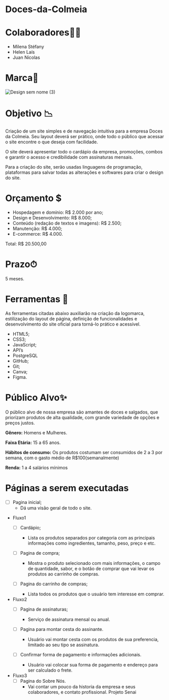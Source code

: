 # Doces-da-Colmeia


# Colaboradores🙍‍♀️

- Milena Stéfany
- Helen Laís
- Juan Nícolas

# Marca📍

![Design sem nome (3)](https://github.com/user-attachments/assets/1eec3d83-5c39-422f-99e9-31614005b94c)


# Objetivo 📉

Criação de um site simples e de navegação intuitiva para a empresa Doces da Colmeia. Seu layout deverá ser prático, onde todo o público que acessar o site encontre o que deseja com facilidade.  

 O site deverá apresentar todo o cardápio da empresa, promoções, combos e garantir o acesso e credibilidade com assinaturas mensais. 

Para a criação do site, serão usadas linguagens de programação, plataformas para salvar todas as alterações e softwares para criar o design do site. 

# Orçamento $

- Hospedagem e domínio: R$ 2.000 por ano;
- Design e Desenvolvimento: R$ 8.000;
- Conteúdo (redação de textos e imagens): R$ 2.500;
- Manutenção: R$ 4.000;
- E-commerce: R$ 4.000.

Total: R$ 20.500,00

# Prazo⏱

5 meses.

# Ferramentas 📌

As ferramentas citadas abaixo auxiliarão na criação da logomarca, estilização do layout de página, definição de funcionalidades e desenvolvimento do site oficial para torná-lo prático e acessível.

- HTML5;
- CSS3;
- JavaScript;
- API’s
- PostgreSQL
- GitHub;
- Git;
- Canva;
- Figma.

# Público Alvo✨

O público alvo de nossa empresa são amantes de doces e salgados, que priorizam produtos de alta qualidade, com grande variedade de opções e preços justos. 

**Gênero:** Homens e Mulheres.

**Faixa Etária:** 15 a 65 anos. 

**Hábitos de consumo:** Os produtos costumam ser consumidos de 2 a 3 por semana, com o gasto médio de R$100(semanalmente)

**Renda:** 1 a 4 salários mínimos

# Páginas a serem executadas

- [ ]  Pagina inicial;
    - Dá uma visão geral de todo o site.

- Fluxo1
    - [ ]  Cardápio;
        - Lista os produtos separados por categoria com as principais informações como ingredientes, tamanho, peso, preço e etc.
        
    - [ ]  Pagina de compra;
        - Mostra o produto selecionado com mais informações, o campo de quantidade, sabor, e o botão de comprar que vai levar os produtos ao carrinho de compras.
        
    - [ ]  Pagina do carrinho de compras;
        - Lista todos os produtos que o usuário tem interesse em comprar.
        
- Fluxo2
    - [ ]  Pagina de assinaturas;
        - Serviço de assinatura mensal ou anual.
    
    - [ ]  Pagina para montar cesta do assinante.
        - Usuário vai montar cesta com os produtos de sua preferencia, limitado ao seu tipo se assinatura.
    
    - [ ]  Confirmar forma de pagamento e informações adicionais.
        - Usuário vai colocar sua forma de pagamento e endereço para ser calculado o frete.
- Fluxo3
    - [ ]  Pagina do Sobre Nós.
        - Vai contar um pouco da historia da empresa e seus colaboradores, e contato profissional.
 Projeto Senai
